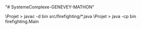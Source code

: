 "# SystemeComplexe-GENEVEY-MATHON" 

\Projet > javac -d bin src/firefighting/*.java
\Projet > java -cp bin firefighting.Main